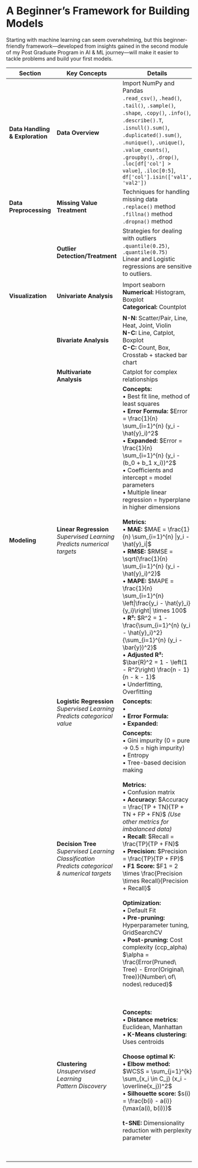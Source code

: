 # A Beginner’s Framework for Building Models

Starting with machine learning can seem overwhelming, but this beginner-friendly framework—developed from insights gained in the second module of my Post Graduate Program in AI & ML journey—will make it easier to tackle problems and build your first models.

| Section | Key Concepts | Details | Implementation |
|---------|--------------|---------|----------------|
| **Data Handling & Exploration** | **Data Overview** | Import NumPy and Pandas<br>`.read_csv()`, `.head()`, `.tail()`, `.sample()`, `.shape`, `.copy()`, `.info()`, `.describe().T`, `.isnull().sum()`, `.duplicated().sum()`, `.nunique()`, `.unique()`, `.value_counts()`, `.groupby()`, `.drop()`, `.loc[df['col'] > value]`, `.iloc[0:5]`, `df['col'].isin(['val1', 'val2'])` | Basic data exploration and manipulation |
| **Data Preprocessing** | **Missing Value Treatment** | Techniques for handling missing data<br>`.replace()` method <br>`.fillna()` method <br>`.dropna()` method| Handle missing values appropriately |
| | **Outlier Detection/Treatment** | Strategies for dealing with outliers<br>`.quantile(0.25)`, `.quantile(0.75)` <br> Linear and Logistic regressions are sensitive to outliers. | Quartile analysis for outlier identification |
| **Visualization** | **Univariate Analysis** | Import seaborn<br>**Numerical:** Histogram, Boxplot<br>**Categorical:** Countplot | `sns.histplot()`<br>`sns.boxplot()`, `df.boxplot(by='column')`<br>Single variable visualization <br> `plt.barh()`|
| | **Bivariate Analysis** | **N-N:** Scatter/Pair, Line, Heat, Joint, Violin<br>**N-C:** Line, Catplot, Boxplot<br>**C-C:** Count, Box, Crosstab + stacked bar chart | `sns.heatmap()`<br>`sns.scatterplot()`, `px.scatter_3d()`<br>`sns.pairplot()`<br>`plt.plot()` for line plots |
| | **Multivariate Analysis** | Catplot for complex relationships | Multi-dimensional analysis |
| **Modeling** | **Linear Regression**<br>*Supervised Learning*<br>*Predicts numerical targets* | **Concepts:**<br>• Best fit line, method of least squares<br>• **Error Formula:** $Error = \frac{1}{n} \sum_{i=1}^{n} (y_i - \hat{y}_i)^2$<br>• **Expanded:** $Error = \frac{1}{n} \sum_{i=1}^{n} (y_i - (b_0 + b_1 x_i))^2$<br>• Coefficients and intercept = model parameters<br>• Multiple linear regression = hyperplane in higher dimensions<br><br>**Metrics:**<br>• **MAE:** $MAE = \frac{1}{n} \sum_{i=1}^{n} \|y_i - \hat{y}_i\|$<br>• **RMSE:** $RMSE = \sqrt{\frac{1}{n} \sum_{i=1}^{n} (y_i - \hat{y}_i)^2}$<br>• **MAPE:** $MAPE = \frac{1}{n} \sum_{i=1}^{n} \left\|\frac{y_i - \hat{y}_i}{y_i}\right\| \times 100$<br>• **R²:** $R^2 = 1 - \frac{\sum_{i=1}^{n} (y_i - \hat{y}_i)^2}{\sum_{i=1}^{n} (y_i - \bar{y})^2}$<br>• **Adjusted R²:** $\bar{R}^2 = 1 - \left(1 - R^2\right) \frac{n - 1}{n - k - 1}$<br>• Underfitting, Overfitting | • Prepared data<br>• Label encoding, one-hot encoding<br>• `train_test_split()`<br>• `LinearRegression()`<br>• Build models for single feature, combinations, all features<br>• `r2_score()`<br>• `mean_absolute_error()`<br>• Find best model based on metrics |
|  | **Logistic Regression**<br>*Supervised Learning*<br>*Predicts categorical value* | **Concepts:**<br>• <br>• **Error Formula:** <br>• **Expanded:** <br>  | • Prepared data<br> |
| | **Decision Tree**<br>*Supervised Learning*<br>*Classification*<br>*Predicts categorical & numerical targets* | **Concepts:**<br>• Gini impurity (0 = pure → 0.5 = high impurity)<br>• Entropy<br>• Tree-based decision making<br><br>**Metrics:**<br>• Confusion matrix<br>• **Accuracy:** $Accuracy = \frac{TP + TN}{TP + TN + FP + FN}$ *(Use other metrics for imbalanced data)*<br>• **Recall:** $Recall = \frac{TP}{TP + FN}$<br>• **Precision:** $Precision = \frac{TP}{TP + FP}$<br>• **F1 Score:** $F1 = 2 \times \frac{Precision \times Recall}{Precision + Recall}$<br><br>**Optimization:**<br>• Default Fit<br>• **Pre-pruning:** Hyperparameter tuning, GridSearchCV<br>• **Post-pruning:** Cost complexity (ccp_alpha)<br>$\alpha = \frac{Error(Pruned\ Tree) - Error(Original\ Tree)}{Number\ of\ nodes\ reduced}$ | • Prepared data<br>• `pd.get_dummies()` for nominal categorical values<br>• Encoding for ordinal categorical values<br>• `train_test_split()` - stratify parameter for proportionate split for imbalanced data<br>• `DecisionTreeClassifier()` (Hyperparameters: class_weight, max_depth, max_leaf_nodes, min_samples_split, etc.)<br>• `confusion_matrix()`<br>• `f1_score()`, `accuracy_score()`, `recall_score()`, `precision_score()`<br>• `cost_complexity_pruning_path()`<br>• Find best fit based on suitable metric |
| | **Clustering**<br>*Unsupervised Learning*<br>*Pattern Discovery* | **Concepts:**<br>• **Distance metrics:** Euclidean, Manhattan<br>• **K-Means clustering:** Uses centroids<br><br>**Choose optimal K:**<br>• **Elbow method:** $WCSS = \sum_{j=1}^{k} \sum_{x_i \in C_j} (x_i - \overline{x_j})^2$<br>• **Silhouette score:** $s(i) = \frac{b(i) - a(i)}{\max(a(i), b(i))}$<br><br>**t-SNE:** Dimensionality reduction with perplexity parameter | **Extended EDA + Visualization:**<br>• Select only numeric data types for clustering<br>• **Crucial:** Scale numerical features using `StandardScaler()` for z-score scaling<br><br>**Dimensionality Reduction:**<br>• Use `TSNE()` for 2D or 3D visualization<br>• Try different perplexity values<br>• Visualize using scatterplot<br>• Suggests optimal K value<br><br>**Clustering:**<br>• `KMeans()`<br>• `.inertia_` → WCSS metric → Create elbow method plot<br>• Compute Silhouette score and plot<br>• Reassess optimal K value<br>• Cluster profiling by assigning cluster labels to rows |